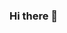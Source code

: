### Hi there 👋

<!--
**alexsk88/alexsk88** is a ✨ _special_ ✨ repository because its `README.md` (this file) appears on your GitHub profile.
<img src="http://codely.tv/wp-content/uploads/2016/05/cropped-logo-codelyTV.png" align="left" width="192px" height="192px"/>
<img align="left" width="0" height="192px" hspace="10"/>

> Keep it simple :)

[![CodelyTV](https://img.shields.io/badge/code-codely-green.svg?style=flat-square)](codely.tv)

**CodelyTv** is the way to rediscover the programming ;) Trusted by more than 1000 youtube subscribers.

Trust in **Codely**, trust in **you**.

Here are some ideas to get you started:

- 🔭 I’m currently working on Ruby on Rails 
- 🌱 I’m currently learning React Hooks
- 👯 I’m looking to collaborate on M
- 🤔 I’m looking for help with all to necesities
- 📫 How to reach me: ...
- 😄 Pronouns: Español, Englid...
- ⚡ Fun fact: ...
-->
